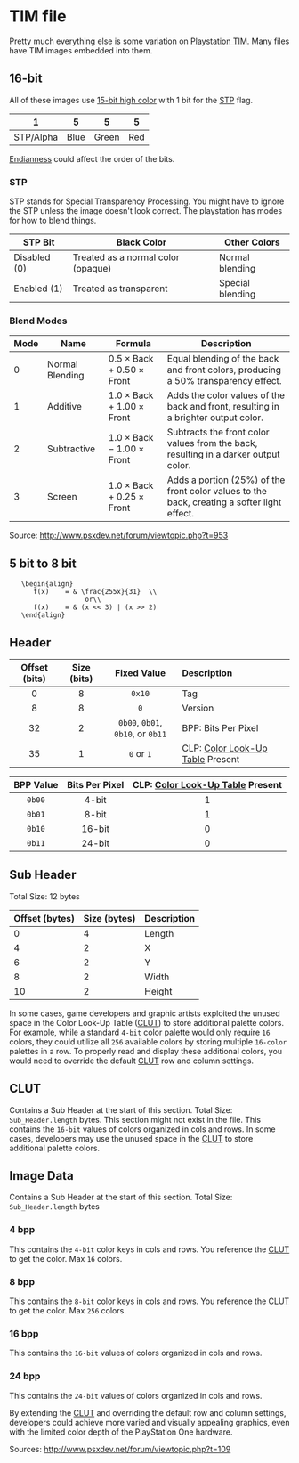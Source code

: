 TIM file
=====
Pretty much everything else is some variation on
[Playstation TIM](http://fileformats.archiveteam.org/wiki/TIM_(PlayStation_graphics)). Many files have TIM images
embedded into them.

## 16-bit

All of these images use [15-bit high color](https://en.wikipedia.org/wiki/High_color#15-bit_high_color) with 1 bit for
the [STP](#stp) flag.

| 1         | 5    | 5     | 5   |
|-----------|------|-------|-----|
| STP/Alpha | Blue | Green | Red |

[Endianness](https://en.wikipedia.org/wiki/Endianness) could affect the order of the bits.

### STP

STP stands for Special Transparency Processing. You might have to ignore the STP unless the image doesn't look correct.
The playstation has modes for how to
blend things.

| STP Bit	     | Black Color                        | Other Colors     |
|--------------|------------------------------------|------------------|
| Disabled (0) | Treated as a normal color (opaque) | 	Normal blending |
| Enabled (1)  | Treated as transparent	            | Special blending |

### Blend Modes

| Mode | Name            | Formula                                             | Description                                                                                 |
|------|-----------------|-----------------------------------------------------|---------------------------------------------------------------------------------------------|
| 0    | Normal Blending | $0.5 \times \text{Back} + 0.50 \times \text{Front}$ | Equal blending of the back and front colors, producing a 50% transparency effect.           |
| 1    | Additive        | $1.0 \times \text{Back} + 1.00 \times \text{Front}$ | Adds the color values of the back and front, resulting in a brighter output color.          |
| 2    | Subtractive     | $1.0 \times \text{Back} - 1.00 \times \text{Front}$ | Subtracts the front color values from the back, resulting in a darker output color.         |
| 3    | Screen          | $1.0 \times \text{Back} + 0.25 \times \text{Front}$ | Adds a portion (25%) of the front color values to the back, creating a softer light effect. |

Source:
http://www.psxdev.net/forum/viewtopic.php?t=953

## 5 bit to 8 bit

```{math}
   \begin{align}
      f(x)    = & \frac{255x}{31}  \\
                   or\\   
      f(x)    = & (x << 3) | (x >> 2)
   \end{align}   
```

## Header

| Offset (bits) | Size (bits) |            Fixed Value            | Description                               |
|:-------------:|:-----------:|:---------------------------------:|:------------------------------------------|
|       0       |      8      |              `0x10`               | Tag                                       |
|       8       |      8      |                `0`                | Version                                   |
|      32       |      2      | `0b00`, `0b01`, `0b10`, or `0b11` | BPP: Bits Per Pixel                       |
|      35       |      1      |            `0` or `1`             | CLP: [Color Look-Up Table](#clut) Present |

| BPP Value | Bits Per Pixel | CLP: [Color Look-Up Table](#clut) Present |
|:---------:|:--------------:|:-----------------------------------------:|
|  `0b00`   |     4-bit      |                     1                     |
|  `0b01`   |     8-bit      |                     1                     |
|  `0b10`   |     16-bit     |                     0                     |
|  `0b11`   |     24-bit     |                     0                     |

## Sub Header

Total Size: 12 bytes

| Offset (bytes) | Size (bytes) | Description |
|----------------|--------------|-------------|
| 0              | 4            | Length      |
| 4              | 2            | X           |
| 6              | 2            | Y           |
| 8              | 2            | Width       |
| 10             | 2            | Height      |

In some cases, game developers and graphic artists exploited the unused space in the Color Look-Up Table ([CLUT](#clut))
to store additional palette colors. For example, while a standard `4-bit` color palette would only require `16` colors,
they could utilize all `256` available colors by storing multiple `16-color` palettes in a row. To properly read and
display these additional colors, you would need to override the default [CLUT](#clut) row and column settings.

## CLUT

Contains a Sub Header at the start of this section. Total Size: `Sub_Header.length` bytes. This section might not exist
in the file. This contains the `16-bit` values of colors organized in cols and rows. In some cases, developers may use
the unused space in the [CLUT](#clut) to store additional palette colors.

## Image Data

Contains a Sub Header at the start of this section. Total Size: `Sub_Header.length` bytes

### 4 bpp

This contains the `4-bit` color keys in cols and rows. You reference the [CLUT](#clut) to get the color. Max `16`
colors.

### 8 bpp

This contains the `8-bit` color keys in cols and rows. You reference the [CLUT](#clut) to get the color. Max `256`
colors.

### 16 bpp

This contains the `16-bit` values of colors organized in cols and rows.

### 24 bpp

This contains the `24-bit` values of colors organized in cols and rows.

By extending the [CLUT](#clut) and overriding the default row and column settings, developers could achieve more varied
and visually appealing graphics, even with the limited color depth of the PlayStation One hardware.

Sources: http://www.psxdev.net/forum/viewtopic.php?t=109

